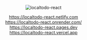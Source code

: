 <!-- markdownlint-disable MD033 MD041 -->

<div align="center">

![localtodo-react](https://api.microlink.io?url=https%3A%2F%2Flocaltodo-react.vercel.app%2F&overlay.browser=dark&screenshot=true&meta=false&embed=screenshot.url)

<https://localtodo-react.netlify.com> <br/>
<https://localtodo-react.onrender.com/> <br/>
<https://localtodo-react.pages.dev> <br/>
<https://localtodo-react.vercel.app> <br/>

</div>

